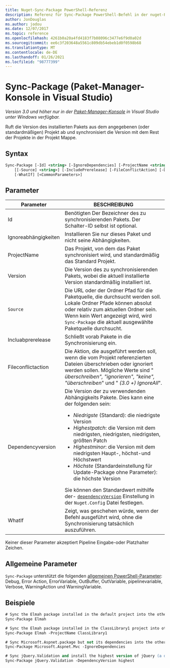 ```yaml
---
title: Nuget-Sync-Package PowerShell-Referenz
description: Referenz für Sync-Package PowerShell-Befehl in der nuget-Paket-Manager-Konsole in Visual Studio.
author: JonDouglas
ms.author: jodou
ms.date: 12/07/2017
ms.topic: reference
ms.openlocfilehash: 4261b0a20a4fd4183f7b08096c3477e6f9d0a02d
ms.sourcegitcommit: ee6c3f203648a5561c809db54ebeb1d0f0598b68
ms.translationtype: MT
ms.contentlocale: de-DE
ms.lasthandoff: 01/26/2021
ms.locfileid: "98777399"
---
```

# <a name="sync-package-package-manager-console-in-visual-studio"></a>Sync-Package (Paket-Manager-Konsole in Visual Studio)

*Version 3.0 und höher nur in der [Paket-Manager-Konsole](../../consume-packages/install-use-packages-powershell.md) in Visual Studio unter Windows verfügbar.*

Ruft die Version des installierten Pakets aus dem angegebenen (oder standardmäßigen) Projekt ab und synchronisiert die Version mit dem Rest der Projekte in der Projekt Mappe.

## <a name="syntax"></a>Syntax

```ps
Sync-Package [-Id] <string> [-IgnoreDependencies] [-ProjectName <string>] [[-Version] <string>]
    [[-Source] <string>] [-IncludePrerelease] [-FileConflictAction] [-DependencyVersion]
    [-WhatIf] [<CommonParameters>]
```

## <a name="parameters"></a>Parameter

| Parameter | BESCHREIBUNG |
| --- | --- |
| Id | Benötigten Der Bezeichner des zu synchronisierenden Pakets. Der Schalter-ID selbst ist optional. |
| Ignoreabhängigkeiten | Installieren Sie nur dieses Paket und nicht seine Abhängigkeiten. |
| ProjectName | Das Projekt, von dem das Paket synchronisiert wird, und standardmäßig das Standard Projekt. |
| Version | Die Version des zu synchronisierenden Pakets, wobei die aktuell installierte Version standardmäßig installiert ist. |
| `Source` | Die URL oder der Ordner Pfad für die Paketquelle, die durchsucht werden soll. Lokale Ordner Pfade können absolut oder relativ zum aktuellen Ordner sein. Wenn kein Wert angezeigt wird, wird `Sync-Package` die aktuell ausgewählte Paketquelle durchsucht. |
| Incluabprerelease | Schließt vorab Pakete in die Synchronisierung ein. |
| Fileconflictaction | Die Aktion, die ausgeführt werden soll, wenn die vom Projekt referenzierten Dateien überschrieben oder ignoriert werden sollen. Mögliche Werte sind " *überschreiben", "ignorieren", "keine", "überschreiben*" und " *(3.0 +)* *IgnoreAll*". |
| Dependencyversion | Die Version der zu verwendenden Abhängigkeits Pakete. Dies kann eine der folgenden sein:<br/><ul><li>*Niedrigste* (Standard): die niedrigste Version</li><li>*Highestpatch*: die Version mit dem niedrigsten, niedrigsten, niedrigsten, größten Patch</li><li>*Highestminor*: die Version mit dem niedrigsten Haupt-, höchst-und Höchstwert</li><li>*Höchste* (Standardeinstellung für Update-Package ohne Parameter): die höchste Version</li></ul>Sie können den Standardwert mithilfe der- [`dependencyVersion`](../nuget-config-file.md#config-section) Einstellung in der `Nuget.Config` Datei festlegen. |
| WhatIf | Zeigt, was geschehen würde, wenn der Befehl ausgeführt wird, ohne die Synchronisierung tatsächlich auszuführen. |

Keiner dieser Parameter akzeptiert Pipeline Eingabe-oder Platzhalter Zeichen.

## <a name="common-parameters"></a>Allgemeine Parameter

`Sync-Package` unterstützt die folgenden [allgemeinen PowerShell-Parameter](/powershell/module/microsoft.powershell.core/about/about_commonparameters): Debug, Error Action, ErrorVariable, OutBuffer, OutVariable, pipelinevariable, Verbose, WarningAction und WarningVariable.

## <a name="examples"></a>Beispiele

```ps
# Sync the Elmah package installed in the default project into the other projects in the solution
Sync-Package Elmah

# Sync the Elmah package installed in the ClassLibrary1 project into other projects in the solution
Sync-Package Elmah -ProjectName ClassLibrary1

# Sync Microsoft.Aspnet.package but not its dependencies into the other projects in the solution
Sync-Package Microsoft.Aspnet.Mvc -IgnoreDependencies

# Sync jQuery.Validation and install the highest version of jQuery (a dependency) from the package source    
Sync-Package jQuery.Validation -DependencyVersion highest
```